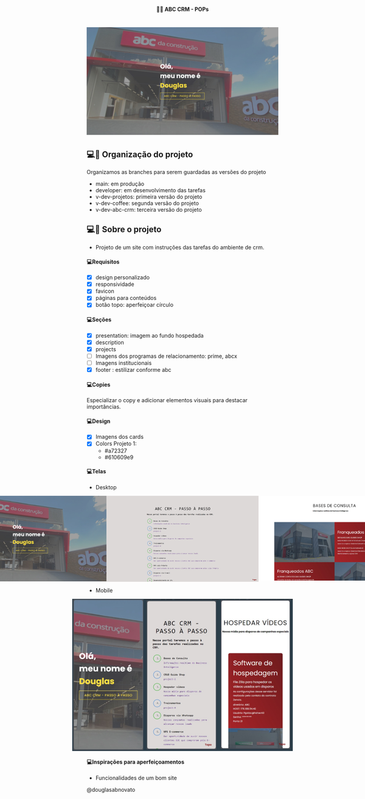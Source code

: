 <h4 align="center"> 
	 🚀🚧 ABC CRM - POPs
</h4>

<h1 align="center">
    <img alt="Portfólio" title="#Portfólio" src="./.github/abc-desktop-1.jpg" />
</h1> 

## 💻🔖 Organização do projeto 

Organizamos as branches para serem guardadas as versões do projeto
- main: em produção
- developer: em desenvolvimento das tarefas
- v-dev-projetos: primeira versão do projeto
- v-dev-coffee: segunda versão do projeto
- v-dev-abc-crm: terceira versão do projeto

## 💻🔖 Sobre o projeto  

- Projeto de um site com instruções das tarefas do ambiente de crm.

#### 💻Requisitos

- [x] design personalizado
- [x] responsividade
- [x] favicon
- [x] páginas para conteúdos
- [x] botão topo: aperfeiçoar círculo

#### 💻Seções

- [x] presentation: imagem ao fundo hospedada
- [x] description
- [x] projects
- [ ] Imagens dos programas de relacionamento: prime, abcx 
- [ ] Imagens institucionais
- [x] footer : estilizar conforme abc

#### 💻Copies

Especializar o copy e adicionar elementos visuais para destacar importâncias. 

#### 💻Design

- [x] Imagens dos cards  
- [x] Colors Projeto 1:
    - #a72327 
    - #610609e9

#### 💻Telas

- Desktop

<p align="center" style="display: flex; align-items: flex-start; justify-content: center;">
    <img alt="Portfólio" title="#Portfólio" src="./.github/abc-desktop-1.jpg" width="400px"/>
    <img alt="Portfólio" title="#Portfólio" src="./.github/abc-desktop-2.jpg" width="400px"/>
    <img alt="Portfólio" title="#Portfólio" src="./.github/abc-desktop-3.jpg" width="400px"/>
</p>

- Mobile

<p align="center" style="display: flex; align-items: flex-start; justify-content: center;">
    <img alt="Portfólio" title="#Portfólio" src="./.github/abc-mobile-1.jpg" height="400px"/>
    <img alt="Portfólio" title="#Portfólio" src="./.github/abc-mobile-2.jpg" height="400px"/>
    <img alt="Portfólio" title="#Portfólio" src="./.github/abc-mobile-3.jpg" height="400px"/>
</p>

#### 💻Inspirações para aperfeiçoamentos  

- Funcionalidades de um bom site

@douglasabnovato